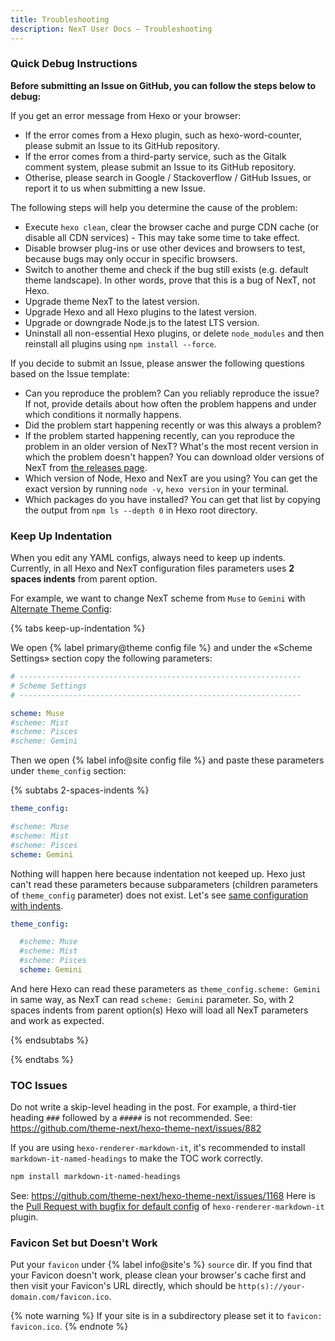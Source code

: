 ```yaml
---
title: Troubleshooting
description: NexT User Docs – Troubleshooting
---
```


### Quick Debug Instructions

**Before submitting an Issue on GitHub, you can follow the steps below to debug:**

If you get an error message from Hexo or your browser:

* If the error comes from a Hexo plugin, such as hexo-word-counter, please submit an Issue to its GitHub repository.
* If the error comes from a third-party service, such as the Gitalk comment system, please submit an Issue to its GitHub repository.
* Otherise, please search in Google / Stackoverflow / GitHub Issues, or report it to us when submitting a new Issue.

The following steps will help you determine the cause of the problem:

* Execute `hexo clean`, clear the browser cache and purge CDN cache (or disable all CDN services) - This may take some time to take effect.
* Disable browser plug-ins or use other devices and browsers to test, because bugs may only occur in specific browsers.
* Switch to another theme and check if the bug still exists (e.g. default theme landscape). In other words, prove that this is a bug of NexT, not Hexo.
* Upgrade theme NexT to the latest version.
* Upgrade Hexo and all Hexo plugins to the latest version.
* Upgrade or downgrade Node.js to the latest LTS version.
* Uninstall all non-essential Hexo plugins, or delete `node_modules` and then reinstall all plugins using `npm install --force`.

If you decide to submit an Issue, please answer the following questions based on the Issue template:

* Can you reproduce the problem? Can you reliably reproduce the issue? If not, provide details about how often the problem happens and under which conditions it normally happens.
* Did the problem start happening recently or was this always a problem?
* If the problem started happening recently, can you reproduce the problem in an older version of NexT? What's the most recent version in which the problem doesn't happen? You can download older versions of NexT from [the releases page](https://github.com/next-theme/hexo-theme-next/releases).
* Which version of Node, Hexo and NexT are you using? You can get the exact version by running `node -v`, `hexo version` in your terminal.
* Which packages do you have installed? You can get that list by copying the output from `npm ls --depth 0` in Hexo root directory.

### Keep Up Indentation

When you edit any YAML configs, always need to keep up indents.
Currently, in all Hexo and NexT configuration files parameters uses **2 spaces indents** from parent option.

For example, we want to change NexT scheme from `Muse` to `Gemini` with [Alternate Theme Config](/docs/getting-started/configuration.html#theme-config):

{% tabs keep-up-indentation %}
<!-- tab NexT Config → -->
We open {% label primary@theme config file %} and under the «Scheme Settings» section copy the following parameters:

```yml next/_config.yml
# ---------------------------------------------------------------
# Scheme Settings
# ---------------------------------------------------------------

scheme: Muse
#scheme: Mist
#scheme: Pisces
#scheme: Gemini
```
<!-- endtab -->

<!-- tab Hexo Config -->
Then we open {% label info@site config file %} and paste these parameters under `theme_config` section:

{% subtabs 2-spaces-indents %}
<!-- tab {% label danger@Nothing Happen %}-->
```yml hexo/_config.yml
theme_config:

#scheme: Muse
#scheme: Mist
#scheme: Pisces
scheme: Gemini
```

Nothing will happen here because indentation not keeped up. Hexo just can't read these parameters because subparameters (children parameters of `theme_config` parameter) does not exist. Let's see [same configuration with indents](#2-spaces-indents-2).
<!-- endtab -->

<!-- tab {% label success@Working Normally %}-->
```yml hexo/_config.yml
theme_config:

  #scheme: Muse
  #scheme: Mist
  #scheme: Pisces
  scheme: Gemini
```

And here Hexo can read these parameters as `theme_config.scheme: Gemini` in same way, as NexT can read `scheme: Gemini` parameter. So, with 2 spaces indents from parent option(s) Hexo will load all NexT parameters and work as expected.
<!-- endtab -->
{% endsubtabs %}

<!-- endtab -->
{% endtabs %}

### TOC Issues

Do not write a skip-level heading in the post. For example, a third-tier heading `###` followed by a `#####` is not recommended.
See: https://github.com/theme-next/hexo-theme-next/issues/882

If you are using `hexo-renderer-markdown-it`, it's recommended to install `markdown-it-named-headings` to make the TOC work correctly.

```bash
npm install markdown-it-named-headings
```

See: https://github.com/theme-next/hexo-theme-next/issues/1168
Here is the [Pull Request with bugfix for default config](https://github.com/hexojs/hexo-renderer-markdown-it/pull/90) of `hexo-renderer-markdown-it` plugin.

### Favicon Set but Doesn't Work

Put your `favicon` under {% label info@site's %} `source` dir. If you find that your Favicon doesn't work, please clean your browser's cache first and then visit your Favicon's URL directly, which should be `http(s)://your-domain.com/favicon.ico`.

{% note warning %}
If your site is in a subdirectory please set it to `favicon: favicon.ico`.
{% endnote %}
